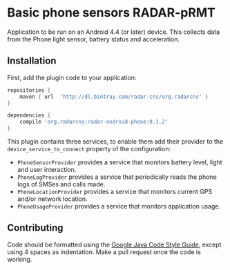 # Basic phone sensors RADAR-pRMT

Application to be run on an Android 4.4 (or later) device. This collects data from the Phone light sensor, battery status and acceleration.



## Installation

First, add the plugin code to your application:

```gradle
repositories {
    maven { url  'http://dl.bintray.com/radar-cns/org.radarcns' }
}

dependencies {
    compile 'org.radarcns:radar-android-phone:0.1.2'
}
```

This plugin contains three services, to enable them add their provider to the `device_service_to_connect` property of the configuration:

- `PhoneSensorProvider` provides a service that monitors battery level, light and user interaction.
- `PhoneLogProvider` provides a service that periodically reads the phone logs of SMSes and calls made.
- `PhoneLocationProvider` provides a service that monitors current GPS and/or network location.
- `PhoneUsageProvider` provides a service that monitors application usage.

## Contributing

Code should be formatted using the [Google Java Code Style Guide](https://google.github.io/styleguide/javaguide.html), except using 4 spaces as indentation. Make a pull request once the code is working.

